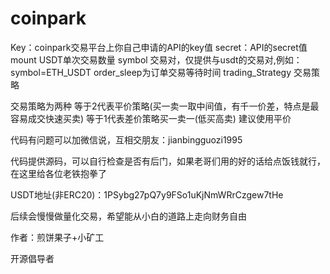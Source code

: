 # coinpark

Key：coinpark交易平台上你自己申请的API的key值
secret：API的secret值
mount USDT单次交易数量
symbol 交易对，仅提供与usdt的交易对,例如：symbol=ETH_USDT
order_sleep为订单交易等待时间
trading_Strategy 交易策略

交易策略为两种
等于2代表平价策略(买一卖一取中间值，有千一价差，特点是最容易成交快速买卖)
等于1代表差价策略买一卖一(低买高卖)
建议使用平价

代码有问题可以加微信说，互相交朋友：jianbingguozi1995

代码提供源码，可以自行检查是否有后门，如果老哥们用的好的话给点饭钱就行，在这里给各位老铁抱拳了

USDT地址(非ERC20)：1PSybg27pQ7y9FSo1uKjNmWRrCzgew7tHe

后续会慢慢做量化交易，希望能从小白的道路上走向财务自由

作者：煎饼果子+小矿工

开源倡导者












